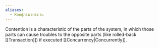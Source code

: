 ```yaml
---
aliases:
  - Конфліктність
---
```

Contention is a characteristic of the parts of the system, in which those parts can cause troubles to the opposite parts (like rolled-back [[Transaction]]) if executed [[Concurrency|Concurrently]].
